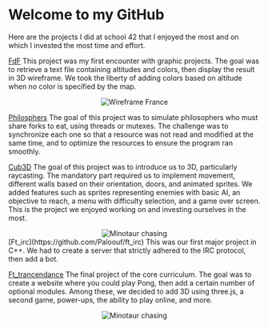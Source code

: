 # Welcome to my GitHub

Here are the projects I did at school 42 that I enjoyed the most and on which I invested the most time and effort.


[FdF](https://github.com/jordancasadessus/fdf)
This project was my first encounter with graphic projects. The goal was to retrieve a text file containing altitudes and colors, then display the result in 3D wireframe.
We took the liberty of adding colors based on altitude when no color is specified by the map.
<div align="center">
  <img src="https://github.com/jordancasadessus/fdf/blob/main/fdf-gif.gif" alt="Wireframe France">
</div>

[Philosphers](https://github.com/jordancasadessus/philo)
The goal of this project was to simulate philosophers who must share forks to eat, using threads or mutexes.
The challenge was to synchronize each one so that a resource was not read and modified at the same time, and to optimize the resources to ensure the program ran smoothly.

[Cub3D](https://github.com/jordancasadessus/cub3d)
The goal of this project was to introduce us to 3D, particularly raycasting. The mandatory part required us to implement movement, different walls based on their orientation, doors, and animated sprites.
We added features such as sprites representing enemies with basic AI, an objective to reach, a menu with difficulty selection, and a game over screen.
This is the project we enjoyed working on and investing ourselves in the most.
<div align="center">
  <img src="https://github.com/Paloouf/Cub3D/blob/master/cubedd.gif" alt="Minotaur chasing">
</div>
[Ft_irc](https://github.com/Paloouf/ft_irc)
This was our first major project in C++. We had to create a server that strictly adhered to the IRC protocol, then add a bot.

[Ft_trancendance](https://github.com/CartelGames/ft_transcendence)
The final project of the core curriculum. The goal was to create a website where you could play Pong, then add a certain number of optional modules. Among these, we decided to add 3D using three.js, a second game, power-ups, the ability to play online, and more.
<div align="center">
  <img src="https://github.com/Paloouf/Cub3D/blob/master/cubedd.gif" alt="Minotaur chasing">
</div>
